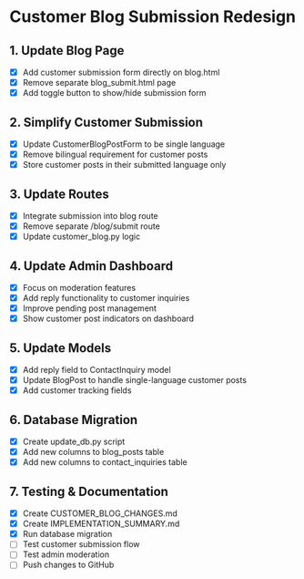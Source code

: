 # Customer Blog Submission Redesign

## 1. Update Blog Page
- [x] Add customer submission form directly on blog.html
- [x] Remove separate blog_submit.html page
- [x] Add toggle button to show/hide submission form

## 2. Simplify Customer Submission
- [x] Update CustomerBlogPostForm to be single language
- [x] Remove bilingual requirement for customer posts
- [x] Store customer posts in their submitted language only

## 3. Update Routes
- [x] Integrate submission into blog route
- [x] Remove separate /blog/submit route
- [x] Update customer_blog.py logic

## 4. Update Admin Dashboard
- [x] Focus on moderation features
- [x] Add reply functionality to customer inquiries
- [x] Improve pending post management
- [x] Show customer post indicators on dashboard

## 5. Update Models
- [x] Add reply field to ContactInquiry model
- [x] Update BlogPost to handle single-language customer posts
- [x] Add customer tracking fields

## 6. Database Migration
- [x] Create update_db.py script
- [x] Add new columns to blog_posts table
- [x] Add new columns to contact_inquiries table

## 7. Testing & Documentation
- [x] Create CUSTOMER_BLOG_CHANGES.md
- [x] Create IMPLEMENTATION_SUMMARY.md
- [x] Run database migration
- [ ] Test customer submission flow
- [ ] Test admin moderation
- [ ] Push changes to GitHub